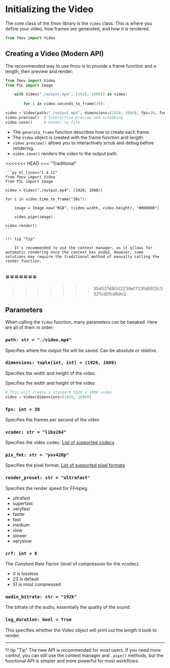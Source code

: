 # Initializing the Video

The core class of the fmov library is the `Video` class. This is where you define your video, how frames are generated, and how it is rendered.

```py
from fmov import Video
```

## Creating a Video (Modern API)

The recommended way to use fmov is to provide a frame function and a length, then preview and render:

```py title="main.py"
from fmov import Video
from PIL import Image

    with Video("./output.mp4", (1920, 1080)) as video:
        
        for i in video.seconds_to_frame(30):

video = Video(path="./output.mp4", dimensions=(1920, 1080), fps=30, function=generate_frame, length="30s")
video.preview()  # Interactive preview and scrubbing
video.save()     # Render to file
```

- The `generate_frame` function describes how to create each frame.
- The `Video` object is created with the frame function and length.
- `video.preview()` allows you to interactively scrub and debug before rendering.
- `video.save()` renders the video to the output path.

<<<<<<< HEAD
=== "Traditional"

    ```py hl_lines="1 4 12"
    from fmov import Video
    from PIL import Image

    video = Video("./output.mp4", (1920, 1080))
        
    for i in video.time_to_frame("30s"):

        image = Image.new("RGB", (video.width, video.height), "#000000")

        video.pipe(image)

    video.render()
    ```

    !!! tip "Tip"

        It's recommended to use the context manager, as it allows for automatic rendering once the context has ended. However, some solutions may require the traditional method of manually calling the render function.
=======
---
>>>>>>> 35d02148043239ef723fd6612c3321cd5fcd6de2

## Parameters

When calling the `Video` function, many parameters can be tweaked. Here are all of them in order:

### `path: str = "./video.mp4"`

Specifies where the output file will be saved. Can be absolute or relative.

### `dimensions: tuple[int, int] = (1920, 1080)`
Specifies the width and height of the video.

Specifies the width and height of the video

```py title="example"
# This will create a standard 1920 x 1080 video
video = Video(dimensions=(1920, 1080))
```

### `fps: int = 30`

Specifies the frames per second of the video

### `vcodec: str = "libx264"`
Specifies the video codec.
[List of supported codecs](https://ffmpeg.org/ffmpeg-codecs.html)

### `pix_fmt: str = "yuv420p"`
Specifies the pixel format.
[List of supported pixel formats](https://gist.github.com/dericed/3319386)

### `render_preset: str = "ultrafast"`
Specifies the render speed for FFmpeg.
- ultrafast
- superfast
- veryfast
- faster
- fast
- medium
- slow
- slower
- veryslow

### `crf: int = 8`
The *Constant Rate Factor* (level of compression for the vcodec).
- 0 is lossless
- 23 is default
- 51 is most compressed

### `audio_bitrate: str = "192k"`
The bitrate of the audio, essentially the quality of the sound.

### `log_duration: bool = True`
This specifies whether the Video object will print out the length it took to render.

---

!!! tip "Tip"
    The new API is recommended for most users. If you need more control, you can still use the context manager and `.pipe()` methods, but the functional API is simpler and more powerful for most workflows.